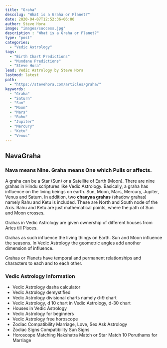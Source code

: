 ```yaml
---
title: "Graha"
descslug: "What is a Graha or Planet?"
date: 2020-04-07T12:52:36+06:00
author: Steve Hora
image: "images/success.jpg"
description : "What is a Graha or Planet?"
type: "post"
categories: 
  - "Vedic Astrology"
tags:
  - "Birth Chart Predictions"
  - "Mundane Predictions"
  - "Steve Hora"
lead: Vedic Astrology by Steve Hora
lastmod: latest 
path:
  - "https://stevehora.com/articles/graha/"
keywords:
  - "Graha"
  - "Saturn"
  - "Sun"
  - "Moon"
  - "Mars"
  - "Rahu"
  - "Jupiter"
  - "Mercury"
  - "Ketu"
  - "Venus"
---
```


## NavaGraha

### Nava means Nine. Graha means  **One which Pulls or affects**.

A graha can be a Star (Sun) or a Satellite of Earth (Moon).
There are nine grahas in Hindu scriptures like Vedic Astrology.
Basically, a graha has influence on the living beings on earth.
Sun, Moon, Mars, Mercury, Jupiter, Venus and Saturn. In addition, two  **chaayaa grahas** (shadow grahas) namely Rahu and Ketu is included. These are North and South node of the Axis.
Rahu and Ketu are just mathematical points, where the path of Sun and Moon crosses.

Grahas in Vedic Astrology are given ownership of different houses from Aries till Pisces.

Grahas as such influence the living things on Earth. Sun and Moon influence the seasons. In Vedic Astrology the geometric angles add another dimension of influence.

Grahas or Planets have temporal and permanent relationships and characters to each and to each other.

[//]: # (This syntax works like a comment, and won't appear in any output. Below is html comment which will not be rendered but word counted)

### Vedic Astrology Information

* Vedic Astrology dasha calculator
* Vedic Astrology demystified
* Vedic Astrology divisional charts namely d-9 chart
* Vedic Astrology, d 10 chart in Vedic Astrology, d-30 chart
* Houses in Vedic Astrology
* Vedic Astrology for beginners
* Vedic Astrology free horoscope
* Zodiac Compatibility   Marriage, Love, Sex Ask Astrology
* Zodiac Signs Compatibility   Sun Signs
* Horoscope Matching   Nakshatra Match or Star Match   10 Poruthams for Marriage
